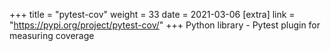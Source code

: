 +++
title = "pytest-cov"
weight = 33
date = 2021-03-06
[extra]
link = "https://pypi.org/project/pytest-cov/"
+++
Python library - Pytest plugin for measuring coverage

